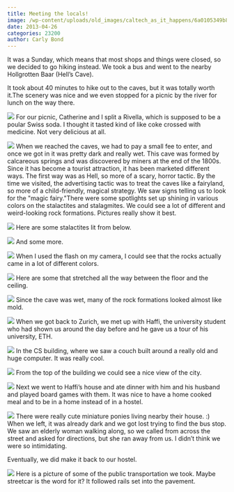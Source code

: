 ```yaml
---
title: Meeting the locals!
image: /wp-content/uploads/old_images/caltech_as_it_happens/6a0105349b8251970b017d42fa5d8e970c.jpg
date: 2013-04-26
categories: 23200
author: Carly Bond
---
```


It was a Sunday, which means that most shops and things were closed, so we decided to go hiking instead. We took a bus and went to the nearby Hollgrotten Baar (Hell’s Cave).

It took about 40 minutes to hike out to the caves, but it was totally worth it.The scenery was nice and we even stopped for a picnic by the river for lunch on the way there.


![](/old_images/caltech_as_it_happens/6a0105349b8251970b017d42fa6063970c.jpg)
For our picnic, Catherine and I split a Rivella, which is supposed to be a poular Swiss soda. I thought it tasted kind of like coke crossed with medicine. Not very delicious at all.


![](/old_images/caltech_as_it_happens/6a0105349b8251970b01901b7160a5970b.jpg)
When we reached the caves, we had to pay a small fee to enter, and once we got in it was pretty dark and really wet. This cave was formed by calcareous springs and was discovered by miners at the end of the 1800s. Since it has become a tourist attraction, it has been marketed different ways. The first way was as Hell, so more of a scary, horror tactic. By the time we visited, the advertising tactic was to treat the caves like a fairyland, so more of a child-friendly, magical strategy. We saw signs telling us to look for the "magic fairy."There were some spotlights set up shining in various colors on the stalactites and stalagmites. We could see a lot of different and
weird-looking rock formations. Pictures really show it best.


![](/old_images/caltech_as_it_happens/6a0105349b8251970b017eea6ec678970d.jpg)
Here are some stalactites lit from below.


![](/old_images/caltech_as_it_happens/6a0105349b8251970b017eea6ec99e970d.jpg)
And some more.


![](/old_images/caltech_as_it_happens/6a0105349b8251970b017d42fa66e1970c.jpg)
When I used the flash on my camera, I could see that the rocks actually came in a lot of different colors.


![](/old_images/caltech_as_it_happens/6a0105349b8251970b017d42fa6795970c.jpg)
Here are some that stretched all the way between the floor and the ceiling.


![](/old_images/caltech_as_it_happens/6a0105349b8251970b017eea6ecb64970d.jpg)
Since the cave was wet, many of the rock formations looked almost like mold.


![](/old_images/caltech_as_it_happens/6a0105349b8251970b017d42fa6860970c.jpg)
When
we got back to Zurich, we met up with Haffi, the university student who had
shown us around the day before and he gave us a tour of his university, ETH. 


![](/old_images/caltech_as_it_happens/6a0105349b8251970b017eea6ecc98970d.jpg)
In the CS building, where we saw a couch built around a really old and
huge computer. It was really cool.


![](/old_images/caltech_as_it_happens/6a0105349b8251970b01901b716699970b.jpg)
From the top of the building we could see a nice view of the city.


![](/old_images/caltech_as_it_happens/6a0105349b8251970b017eea6ecec4970d.jpg)
Next
we went to Haffi’s house and ate dinner with him and his husband and played
board games with them. It was nice to have a home cooked meal and to be in a
home instead of in a hostel.


![](/old_images/caltech_as_it_happens/6a0105349b8251970b017d42fa6b2d970c.jpg)
There were really cute miniature ponies living nearby their house. :)
When we left, it was already dark and we got lost
trying to find the bus stop. We saw an elderly woman walking along, so we
called from across the street and asked for directions, but she ran away from
us. I didn’t think we were so intimidating.

Eventually, we did make it
back to our hostel.


![](/old_images/caltech_as_it_happens/6a0105349b8251970b017eea6ecf27970d.jpg)
Here is a picture of some of the public transportation we took. Maybe streetcar is the word for it? It followed rails set into the pavement.

